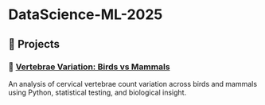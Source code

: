 # DataScience-ML-2025
## 📂 Projects

### 🔬 [Vertebrae Variation: Birds vs Mammals](https://github.com/huseyinTozluyurt/DataScience-ML-2025/tree/f943757b450baa12d4bed1e2f55256a23ac85add/Vertebrae%20Variation%3A%20Birds%20vs%20Mammals)
An analysis of cervical vertebrae count variation across birds and mammals using Python, statistical testing, and biological insight.

